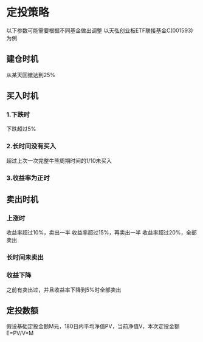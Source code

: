<!--
 * @Description: Do not edit
 * @Author: taowentao
 * @Date: 2021-06-24 21:40:29
 * @LastEditors: taowentao
 * @LastEditTime: 2021-06-24 22:06:01
-->

# 定投策略

以下参数可能需要根据不同基金做出调整
以天弘创业板ETF联接基金C(001593)为例

## 建仓时机

从某天回撤达到25%

## 买入时机

### 1.下跌时

下跌超过5%

### 2.长时间没有买入

超过上次一次完整牛熊周期时间的1/10未买入

### 3.收益率为正时

## 卖出时机

### 上涨时

收益率超过10%，卖出一半
收益率超过15%，再卖出一半
收益率超过20%，全部卖出

### 长时间未卖出

### 收益下降

之前有卖出过，并且收益率下降到5%时全部卖出

## 定投数额

假设基础定投金额M元，180日内平均净值PV，当前净值V，本次定投金额E=PV/V*M
